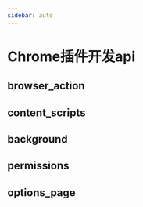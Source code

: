 ```yaml
---
sidebar: auto
---
```

# Chrome插件开发api

## browser_action

## content_scripts

## background

## permissions

## options_page

